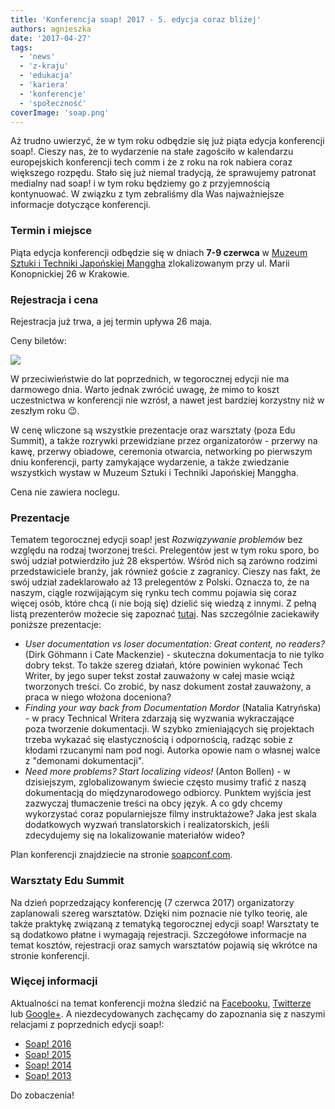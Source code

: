 ```yaml
---
title: 'Konferencja soap! 2017 - 5. edycja coraz bliżej'
authors: agnieszka
date: '2017-04-27'
tags:
  - 'news'
  - 'z-kraju'
  - 'edukacja'
  - 'kariera'
  - 'konferencje'
  - 'społeczność'
coverImage: 'soap.png'
---
```


Aż trudno uwierzyć, że w tym roku odbędzie się już piąta edycja konferencji
soap!. Cieszy nas, że to wydarzenie na stałe zagościło w kalendarzu europejskich
konferencji tech comm i że z roku na rok nabiera coraz większego rozpędu. Stało
się już niemal tradycją, że sprawujemy patronat medialny nad soap! i w tym roku
będziemy go z przyjemnością kontynuować. W związku z tym zebraliśmy dla Was
najważniejsze informacje dotyczące konferencji.

<!--truncate-->

### Termin i miejsce

Piąta edycja konferencji odbędzie się w dniach **7-9 czerwca** w
[Muzeum Sztuki i Techniki Japońskiej Manggha](http://manggha.pl/) zlokalizowanym
przy ul. Marii Konopnickiej 26 w Krakowie.

### Rejestracja i cena

Rejestracja już trwa, a jej termin upływa 26 maja.

Ceny biletów:

![](images/soapceny.jpg)

W przeciwieństwie do lat poprzednich, w tegorocznej edycji nie ma darmowego
dnia. Warto jednak zwrócić uwagę, że mimo to koszt uczestnictwa w konferencji
nie wzrósł, a nawet jest bardziej korzystny niż w zeszłym roku 😉.

W cenę wliczone są wszystkie prezentacje oraz warsztaty (poza Edu Summit), a
także rozrywki przewidziane przez organizatorów - przerwy na kawę, przerwy
obiadowe, ceremonia otwarcia, networking po pierwszym dniu konferencji, party
zamykające wydarzenie, a także zwiedzanie wszystkich wystaw w Muzeum Sztuki i
Techniki Japońskiej Manggha.

Cena nie zawiera noclegu.

### Prezentacje

Tematem tegorocznej edycji soap! jest _Rozwiązywanie problemów_ bez względu na
rodzaj tworzonej treści. Prelegentów jest w tym roku sporo, bo swój udział
potwierdziło już 28 ekspertów. Wśród nich są zarówno rodzimi przedstawiciele
branży, jak również goście z zagranicy. Cieszy nas fakt, że swój udział
zadeklarowało aż 13 prelegentów z Polski. Oznacza to, że na naszym, ciągle
rozwijającym się rynku tech commu pojawia się coraz więcej osób, które chcą (i
nie boją się) dzielić się wiedzą z innymi. Z pełną listą prezenterów możecie się
zapoznać [tutaj](http://soapconf.com/). Nas szczególnie zaciekawiły poniższe
prezentacje:

- _User documentation vs loser documentation: Great content, no readers?_ (Dirk
  Göhmann i Cate Mackenzie) - skuteczna dokumentacja to nie tylko dobry tekst.
  To także szereg działań, które powinien wykonać Tech Writer, by jego super
  tekst został zauważony w całej masie wciąż tworzonych treści. Co zrobić, by
  nasz dokument został zauważony, a praca w niego włożona doceniona?
- _Finding your way back from Documentation Mordor_ (Natalia Katryńska) - w
  pracy Technical Writera zdarzają się wyzwania wykraczające poza tworzenie
  dokumentacji. W szybko zmieniających się projektach trzeba wykazać się
  elastycznością i odpornością, radząc sobie z kłodami rzucanymi nam pod nogi.
  Autorka opowie nam o własnej walce z "demonami dokumentacji".
- _Need more problems? Start localizing videos!_ (Anton Bollen) - w dzisiejszym,
  zglobalizowanym świecie często musimy trafić z naszą dokumentacją do
  międzynarodowego odbiorcy. Punktem wyjścia jest zazwyczaj tłumaczenie treści
  na obcy język. A co gdy chcemy wykorzystać coraz popularniejsze filmy
  instruktażowe? Jaka jest skala dodatkowych wyzwań translatorskich i
  realizatorskich, jeśli zdecydujemy się na lokalizowanie materiałów wideo?

Plan konferencji znajdziecie na
stronie [soapconf.com](http://soapconf.com/#schedule).

### Warsztaty Edu Summit

Na dzień poprzedzający konferencję (7 czerwca 2017) organizatorzy zaplanowali
szereg warsztatów. Dzięki nim poznacie nie tylko teorię, ale także praktykę
związaną z tematyką tegorocznej edycji soap! Warsztaty te są dodatkowo płatne i
wymagają rejestracji. Szczegółowe informacje na temat kosztów, rejestracji oraz
samych warsztatów pojawią się wkrótce na stronie konferencji.

### Więcej informacji

Aktualności na temat konferencji można śledzić na
[Facebooku](https://www.facebook.com/soapconf),
[Twitterze](https://twitter.com/SoapConf) lub
[Google+](https://plus.google.com/+SoapconfPage/posts). A niezdecydowanych
zachęcamy do zapoznania się z naszymi relacjami z poprzednich edycji soap!:

- [Soap! 2016](http://techwriter.pl/konferencja-soap-2016-podsumowanie/)
- [Soap! 2015](http://techwriter.pl/namydleni-po-raz-trzeci/)
- [Soap! 2014](http://techwriter.pl/mydlo-lubi-zabawe/)
- [Soap! 2013](http://techwriter.pl/soap-technical-communication-conference-relacja/)

Do zobaczenia!

